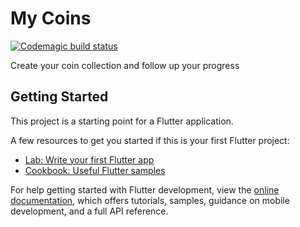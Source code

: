 # My Coins

[![Codemagic build status](https://api.codemagic.io/apps/64d3d8e76c90a9e65ee6d557/64d3d8e76c90a9e65ee6d556/status_badge.svg)](https://codemagic.io/apps/64d3d8e76c90a9e65ee6d557/64d3d8e76c90a9e65ee6d556/latest_build)

Create your coin collection and follow up your progress

## Getting Started

This project is a starting point for a Flutter application.

A few resources to get you started if this is your first Flutter project:

- [Lab: Write your first Flutter app](https://docs.flutter.dev/get-started/codelab)
- [Cookbook: Useful Flutter samples](https://docs.flutter.dev/cookbook)

For help getting started with Flutter development, view the
[online documentation](https://docs.flutter.dev/), which offers tutorials,
samples, guidance on mobile development, and a full API reference.
